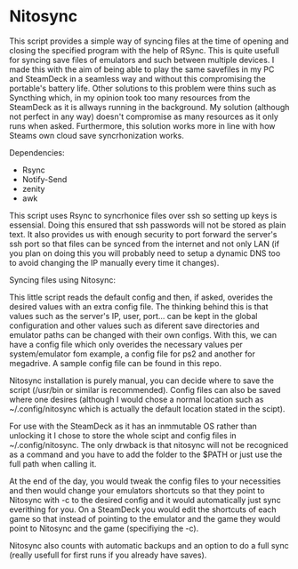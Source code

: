 # Nitosync
This script provides a simple way of syncing files at the time of opening and closing the specified program with the help of RSync.
This is quite usefull for syncing save files of emulators and such between multiple devices. I made this with the aim of being able to play the same savefiles in my PC and SteamDeck in a seamless way and without this compromising the portable's battery life. Other solutions to this problem were thins such as Syncthing which, in my opinion took too many resources from the SteamDeck as it is allways running in the background. My solution (although not perfect in any way) doesn't compromise as many resources as it only runs when asked. Furthermore, this solution works more in line with how Steams own cloud save syncrhonization works.

Dependencies:
  - Rsync
  - Notify-Send
  - zenity
  - awk

This script uses Rsync to syncrhonice files over ssh so setting up keys is essensial. Doing this ensured that ssh passwords will not be stored as plain text. It also provides us with enough security to port forward the server's ssh port so that files can be synced from the internet and not only LAN (if you plan on doing this you will probably need to setup a dynamic DNS too to avoid changing the IP manually every time it changes).

Syncing files using Nitosync:

This little script reads the default config and then, if asked, overides the desired values with an extra config file. The thinking behind this is that values such as the server's IP, user, port... can be kept in the global configuration and other values such as diferent save directories and emulator paths can be changed with their own configs. With this, we can have a config file which only overides the necessary values per system/emulator fom example, a config file for ps2 and another for megadrive.
A sample config file can be found in this repo.

Nitosync installation is purely manual, you can decide where to save the script (/usr/bin or similar is recommended). Config files can also be saved where one desires (although I would chose a normal location such as ~/.config/nitosync which is actually the default location stated in the scipt).

For use with the SteamDeck as it has an inmmutable OS rather than unlocking it I chose to store the whole scipt and config files in ~/.config/nitosync. The only drwback is that nitosync will not be recogniced as a command and you have to add the folder to the $PATH or just use the full path when calling it.

At the end of the day, you would tweak the config files to your necessities and then would change your emulators shortcuts so that they point to Nitosync with -c to the desired config and it would automatically just sync everithing for you. On a SteamDeck you would edit the shortcuts of each game so that instead of pointing to the emulator and the game they would point to Nitosync and the game (specifiying the -c).

Nitosync also counts with automatic backups and an option to do a full sync (really usefull for first runs if you already have saves).
